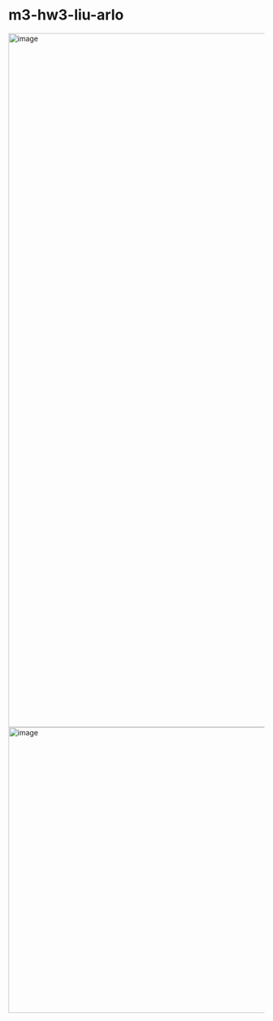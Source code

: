 # m3-hw3-liu-arlo
<img width="1365" alt="image" src="https://user-images.githubusercontent.com/75653140/169672123-c1cc83e9-13c4-4053-a37e-0f80d972a704.png">
<img width="562" alt="image" src="https://user-images.githubusercontent.com/75653140/169672739-588f9270-8bac-4631-826c-26bc3ac296f4.png">
